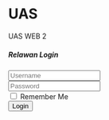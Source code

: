 # UAS
UAS WEB 2
	<?php 
	session_start();
	if(isset($_SESSION['login'])){
		header("location:index.php");
	}
	?>
	<link rel="stylesheet" href="https://stackpath.bootstrapcdn.com/bootstrap/4.5.0/css/bootstrap.min.css" integrity="sha384-9aIt2nRpC12Uk9gS9baDl411NQApFmC26EwAOH8WgZl5MYYxFfc+NcPb1dKGj7Sk" crossorigin="anonymous">
<body>
    <div class="container">
      <div class="row justify-content-center mt-5">
        <div class="col-md-4">
          <div class="card">
            <div class="card-header bg-transparent mb-0"><h5 class="text-center">Relawan <span class="font-weight-bold text-primary">Login</span></h5></div>
            <div class="card-body">
              <form action="proses-login.php" method="POST">
                <div class="form-group">
                  <input type="text" name="username" class="form-control" placeholder="Username">
                </div>
                <div class="form-group">
                  <input type="password" name="password" class="form-control" placeholder="Password">
                </div>
                <div class="form-group custom-control custom-checkbox">
                  <input type="checkbox" class="custom-control-input" id="customControlAutosizing">
                  <label class="custom-control-label" for="customControlAutosizing">Remember Me</label>
                </div>
                <div class="form-group">
                  <input type="submit" name="" value="Login" class="btn btn-primary btn-block">
                </div>
              </form>
            </div>
          </div>
        </div>
      </div>
    </div>
  </body>
